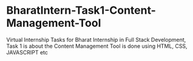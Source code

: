 # BharatIntern-Task1-Content-Management-Tool
Virtual Internship Tasks for Bharat Internship in Full Stack Development, Task 1 is about the Content Management Tool is done using HTML, CSS, JAVASCRIPT etc
